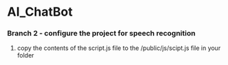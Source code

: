 # AI_ChatBot

  
### Branch 2 - configure the project for speech recognition

1. copy the contents of the script.js file to the /public/js/scipt.js file in your folder
